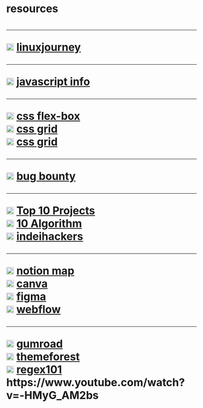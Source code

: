 
<h1>resources<h1>


<!-- linux stuff --> <hr>
<img width='20px' src='https://linuxjourney.com/assets/favicon-e8bea7a0071e296638a3a1a08be81f0a30b9c945625e5a200fefecd8d9b2ed6c.ico'>
<a href='https://linuxjourney.com/'>linuxjourney</a> <br>

<!-- javascript stuff --> <hr>
<img width='20px' src='https://javascript.info/img/favicon/favicon.png'>
<a href='https://javascript.info/'>javascript info</a> <br>

<!-- css stuff --> <hr>
<img width='20px' src='https://css-tricks.com/apple-touch-icon.png'>
<a href='https://css-tricks.com/snippets/css/a-guide-to-flexbox/#top-of-site'>css flex-box</a> <br>

<img width='20px' src='https://css-tricks.com/apple-touch-icon.png'>
<a href='https://css-tricks.com/snippets/css/complete-guide-grid/'>css grid</a> <br>

<img width='20px' src='https://developer.mozilla.org/favicon-48x48.97046865.png'>
<a href='https://developer.mozilla.org/en-US/docs/Web/CSS/CSS_Grid_Layout'>css grid</a> <br>

<!-- bug bounty --> <hr>

<img width='20px' src='https://www.bugbountyhunter.com/assets/favicons/favicon.ico'>
<a href='https://www.bugbountyhunter.com/getting-started/'>bug bounty</a> <br>

<!-- road maps --> <hr>

<img width='20px' src='https://media.geeksforgeeks.org/wp-content/cdn-uploads/gfg_favicon.png'>
<a href='https://www.geeksforgeeks.org/top-10-projects-for-beginners-to-practice-html-and-css-skills//'>Top 10 Projects</a> <br>

<img width='20px' src='https://miro.medium.com/fit/c/60/60/1*sHhtYhaCe2Uc3IU0IgKwIQ.png'>
<a href='https://faithojeabulu.medium.com/10-algorithm-challenges-for-an-absolute-beginner-edd3b6ee5f13'>10 Algorithm</a> <br>

  
<img width='20px' src='https://www.indiehackers.com/images/favicons/favicon--192x192.png'>
<a href='https://www.indiehackers.com/start'>indeihackers</a> <br>
   
<!-- tools --> <hr>
<img width='20px' src='https://www.notion.so/front-static/favicon.ico'>
<a href='https://www.notion.so/'>notion map</a> <br>

<img width='20px' src='https://static.canva.com/static/images/apple-touch-120x120.png'>
<a href='https://www.canva.com'>canva</a> <br>
 
<img width='20px' src='https://static.figma.com/app/icon/1/icon-192.png'>
<a href='https://www.figma.com/'>figma</a> <br>
  
 
<img width='20px' src='https://assets-global.website-files.com/5d3e265ac89f6a3e64292efc/5d55951e4de4fb4722554d96_default_favicon.png'>
<a href='https://webflow.com'>webflow</a> <br> 

<!-- Market --> <hr>

<img width='20px' src='https://app.gumroad.com/favicon.ico'>
<a href='https://discover.gumroad.com/?category=software&query=saas'>gumroad</a> <br> 

  <img width='20px' src='https://assets.market-storefront.envato.com/storefront/packs/media/images/favicons/themeforest/favicon-2a735c19c88fc0687ca541639f46599e.ico'>
<a href='https://themeforest.net/'>themeforest</a> <br> 
 
<img width='20px' src='https://regex101.com/static/assets/icon-57.png'>
<a href='https://regex101.com/'>regex101</a> <br>
https://www.youtube.com/watch?v=-HMyG_AM2bs

  

 

